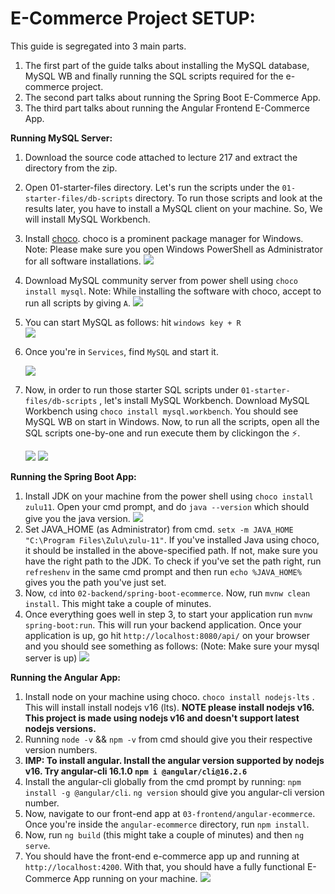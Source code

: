 # E-Commerce Project SETUP:


This guide is segregated into 3 main parts. 
1. The first part of the guide talks about installing the MySQL database, MySQL WB and finally running the SQL scripts required for the e-commerce project. 
2. The second part talks about running the Spring Boot E-Commerce App.
3. The third part talks about running the Angular Frontend E-Commerce App.

**Running MySQL Server:**
1. Download the source code attached to lecture 217 and extract the directory from the zip.
2. Open 01-starter-files directory. Let's run the scripts under the `01-starter-files/db-scripts` directory. To run those scripts and look at the results later, you have to install a MySQL client on your machine. So, We will install MySQL Workbench.
3. Install [choco](https://chocolatey.org/install). choco is a prominent package manager for Windows. Note: Please make sure you open Windows PowerShell as Administrator for all software installations.
   <img src="https://github.com/Priyansusahoo/Ecommerce_Project/assets/78722016/7c65396a-2c23-4bc7-88bb-9dc4b9259196"/>
4.  Download MySQL community server from power shell using  `choco install mysql`. Note: While installing the software with choco, accept to run all scripts by giving `A`.
    <img src="https://github.com/Priyansusahoo/Ecommerce_Project/assets/78722016/e21b4be6-4cb9-4c51-b931-b4a2c6365a74"/>
5. You can start MySQL as follows: hit  `windows key + R`   
   <img src="https://github.com/Priyansusahoo/Ecommerce_Project/assets/78722016/5c7fa0bd-0dcd-413a-b5ef-736703c04768"/>
   
7. Once you're in `Services`, find `MySQL` and start it.
   
   <img src="https://github.com/Priyansusahoo/Ecommerce_Project/assets/78722016/f2ec4ea4-ca6d-485e-94ac-9c1fa0ec8dca"/>
   
9.  Now, in order to run those starter SQL scripts under `01-starter-files/db-scripts` , let's install MySQL Workbench.  Download MySQL Workbench using `choco install mysql.workbench`. You should see MySQL WB on start in Windows. Now, to run all the scripts, open all the SQL scripts one-by-one and run execute them by clickingon the ⚡️.

    <img src="https://github.com/Priyansusahoo/Ecommerce_Project/assets/78722016/7d27efaf-d7e4-4cd1-9d8e-48b92b83faca"/>
    
    <img src="https://github.com/Priyansusahoo/Ecommerce_Project/assets/78722016/d17fcad1-2a77-40c8-93d2-3661a8a7ba27"/>


**Running the Spring Boot App:**
1. Install JDK on your machine from the power shell using `choco install zulu11`. Open your cmd prompt, and do `java --version` which should give you the java version.
   <img src="https://github.com/Priyansusahoo/Ecommerce_Project/assets/78722016/1870473f-cbbb-4dea-a1b4-e4beb79cce68"/>
2. Set JAVA_HOME (as Administrator) from cmd. `setx -m JAVA_HOME "C:\Program Files\Zulu\zulu-11"`. If you've installed Java using choco, it should be installed in the above-specified path. If not, make sure you have the right path to the JDK. To check if you've set the path right, run `refreshenv` in the same cmd prompt and then run `echo %JAVA_HOME%` gives you the path you've just set.
3. Now, `cd` into `02-backend/spring-boot-ecommerce`. Now, run `mvnw clean install`. This might take a couple of minutes.
4. Once everything goes well in step 3, to start your application run `mvnw spring-boot:run`. This will run your backend application. Once your application is up, go hit `http://localhost:8080/api/` on your browser and you should see something as follows: (Note: Make sure your mysql server is up)
   <img src="https://github.com/Priyansusahoo/Ecommerce_Project/assets/78722016/e1d6e894-866e-4dee-bb3c-fb38529cc9a4" />

**Running the Angular App:**
1.  Install node on your machine using choco. `choco install nodejs-lts` . This will install install nodejs v16 (lts). **NOTE please install nodejs v16. This project is made using nodejs v16 and doesn't support latest nodejs versions.**
2. Running `node -v` && `npm -v` from cmd should give you their respective version numbers.
3. **IMP: To install angular. Install the angular version supported by nodejs v16. Try angular-cli 16.1.0 `npm i @angular/cli@16.2.6`**
4. Install the angular-cli globally from the cmd prompt by running:  `npm install -g @angular/cli`. `ng version` should give you angular-cli version number.
5. Now, navigate to our front-end app at `03-frontend/angular-ecommerce`. Once you're inside the `angular-ecommerce` directory, run `npm install`.
6. Now, run `ng build`  (this might take a couple of minutes) and then `ng serve`.
7. You should have the front-end e-commerce app up and running at `http://localhost:4200`. 
With that, you should have a fully functional E-Commerce App running on your machine.
   <img src="https://github.com/Priyansusahoo/Ecommerce_Project/assets/78722016/2727dae3-137c-44a3-850d-43eff3ad3112"/>
